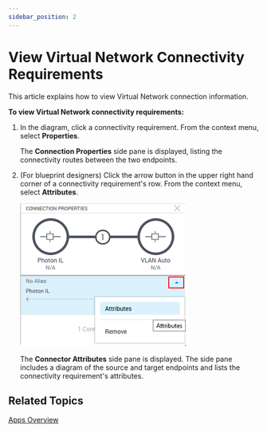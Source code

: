 ```yaml
---
sidebar_position: 2
---
```


# View Virtual Network Connectivity Requirements

This article explains how to view Virtual Network connection information.

**To view Virtual Network connectivity requirements:**

1. In the diagram, click a connectivity requirement. From the context menu, select **Properties**.
    
    The **Connection Properties** side pane is displayed, listing the connectivity routes between the two endpoints.
    
2. (For blueprint designers) Click the arrow button in the upper right hand corner of a connectivity requirement's row. From the context menu, select **Attributes**.
    
    ![](/Images/CloudShell-Portal/Lab-Management/ConnectorAttributesOpen.png)
    
    The **Connector Attributes** side pane is displayed. The side pane includes a diagram of the source and target endpoints and lists the connectivity requirement's attributes.
    

## Related Topics

[Apps Overview](../../../../../intro/features/apps-overview.md)
